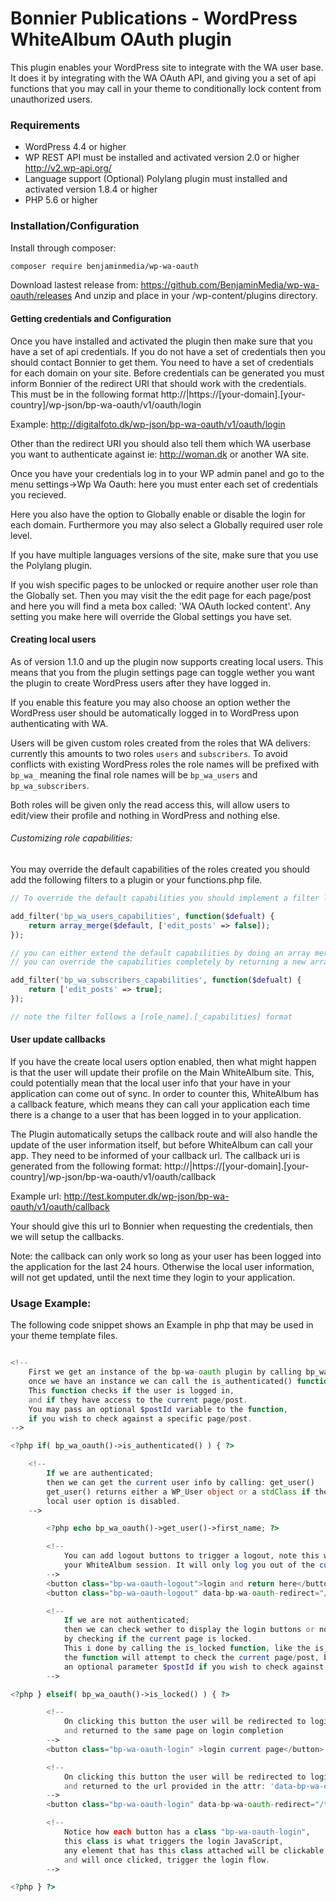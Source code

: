 # Bonnier Publications - WordPress WhiteAlbum OAuth plugin

This plugin enables your WordPress site to integrate with the WA user base.
It does it by integrating with the WA OAuth API, and giving you a set of
api functions that you may call in your theme to conditionally lock content from
unauthorized users.

### Requirements

- WordPress 4.4 or higher
- WP REST API must be installed and activated version 2.0 or higher http://v2.wp-api.org/
- Language support (Optional) Polylang plugin must installed and activated version 1.8.4 or higher
- PHP 5.6 or higher

### Installation/Configuration

Install through composer:

``` bash
composer require benjaminmedia/wp-wa-oauth
```

Download lastest release from: https://github.com/BenjaminMedia/wp-wa-oauth/releases
And unzip and place in your /wp-content/plugins directory.

#### Getting credentials and Configuration

Once you have installed and activated the plugin then make sure that you have a set of api credentials.
If you do not have a set of credentials then you should contact Bonnier to get them.
You need to have a set of credentials for each domain on your site.
Before credentials can be generated you must inform Bonnier of the redirect URI that should work with the credentials.
This must be in the following format http://|https://[your-domain].[your-country]/wp-json/bp-wa-oauth/v1/oauth/login

Example: http://digitalfoto.dk/wp-json/bp-wa-oauth/v1/oauth/login

Other than the redirect URI you should also tell them which WA userbase you want to
authenticate against ie: http://woman.dk or another WA site.

Once you have your credentials log in to your WP admin panel and go to the menu
settings->Wp Wa Oauth: here you must enter each set of credentials you recieved.

Here you also have the option to Globally enable or disable the login for each domain.
Furthermore you may also select a Globally required user role level.

If you have multiple languages versions of the site, make sure that you use the Polylang plugin.

If you wish specific pages to be unlocked or require another user role than the Globally set.
Then you may visit the the edit page for each page/post and here you will find a meta
box called: 'WA OAuth locked content'. Any setting you make here will override
the Global settings you have set.

#### Creating local users

As of version 1.1.0 and up the plugin now supports creating local users.
This means that you from the plugin settings page can toggle wether you
want the plugin to create WordPress users after they have logged in.

If you enable this feature you may also choose an option wether the WordPress
user should be automatically logged in to WordPress upon authenticating with WA.

Users will be given custom roles created from the roles that WA delivers: currently
this amounts to two roles ```users``` and ```subscribers```. To avoid conflicts
with existing WordPress roles the role names will be prefixed with ```bp_wa_```
meaning the final role names will be ```bp_wa_users``` and ```bp_wa_subscribers```.

Both roles will be given only the read access this, will allow users to edit/view their profile and nothing in WordPress and nothing else.

###### Customizing role capabilities:
You may override the default capabilities of the roles created you should add
the following filters to a plugin or your functions.php file.

``` php
// To override the default capabilities you should implement a filter like so

add_filter('bp_wa_users_capabilities', function($defualt) {
	return array_merge($default, ['edit_posts' => false]);
});

// you can either extend the default capabilities by doing an array merge or,
// you can override the capabilities completely by returning a new array like so

add_filter('bp_wa_subscribers_capabilities', function($defualt) {
	return ['edit_posts' => true];
});

// note the filter follows a [role_name].[_capabilities] format

```

#### User update callbacks

If you have the create local users option enabled, then what might happen is
that the user will update their profile on the Main WhiteAlbum site. This,
could potentially mean that the local user info that your have in your application
can come out of sync. In order to counter this, WhiteAlbum has a callback feature,
which means they can call your application each time there is a change to a user
that has been logged in to your application.

The Plugin automatically setups the callback route and will also handle the update
of the user information itself, but before WhiteAlbum can call your app.
They need to be informed of your callback url. The callback uri is generated from the following format:
http://|https://[your-domain].[your-country]/wp-json/bp-wa-oauth/v1/oauth/callback

Example url: http://test.komputer.dk/wp-json/bp-wa-oauth/v1/oauth/callback

Your should give this url to Bonnier when requesting the credentials, then we
will setup the callbacks.

Note: the callback can only work so long as your user has been logged into the application for the last 24 hours. Otherwise the local user information,
will not get updated, until the next time they login to your application.

### Usage Example:

The following code snippet shows an Example in php that may be used in your theme template files.

``` php

<!-- 	
	First we get an instance of the bp-wa-oauth plugin by calling bp_wa_oauth(),
	once we have an instance we can call the is_authenticated() function.
	This function checks if the user is logged in,
	and if they have access to the current page/post.
	You may pass an optional $postId variable to the function,
	if you wish to check against a specific page/post.
-->

<?php if( bp_wa_oauth()->is_authenticated() ) { ?>

	<!-- 	
		If we are authenticated;
		then we can get the current user info by calling: get_user()
		get_user() returns either a WP_User object or a stdClass if the create
		local user option is disabled.
	-->

		<?php echo bp_wa_oauth()->get_user()->first_name; ?>

		<!-- 	
			You can add logout buttons to trigger a logout, note this will not destroy
			your WhiteAlbum session. It will only log you out of the current site.
		-->
		<button class="bp-wa-oauth-logout">login and return here</button>
		<button class="bp-wa-oauth-logout" data-bp-wa-oauth-redirect="/some/url" >login and redirect to specific url</button>

		<!-- 	
			If we are not authenticated;
			then we can check wether to display the login buttons or not,
			by checking if the current page is locked.
			This i done by calling the is_locked function, like the is_authenticated()
			the function will attempt to check the current page/post, but also accepts
			an optional parameter $postId if you wish to check against a specific page/post.
		-->

<?php } elseif( bp_wa_oauth()->is_locked() ) { ?>

		<!-- 	
			On clicking this button the user will be redirected to login screen;
			and returned to the same page on login completion
		-->
		<button class="bp-wa-oauth-login" >login current page</button>

		<!-- 	
			On clicking this button the user will be redirected to login screen;
			and returned to the url provided in the attr: 'data-bp-wa-oauth-redirect'
		-->
		<button class="bp-wa-oauth-login" data-bp-wa-oauth-redirect="/test/tasker/akvis/tag-ny-test-dk-artikel-test-om-den-kommer">login and redirect to specific url</button>

		<!-- 	
			Notice how each button has a class "bp-wa-oauth-login",
			this class is what triggers the login JavaScript,
			any element that has this class attached will be clickable;
			and will once clicked, trigger the login flow.
		-->

<?php } ?>

```
